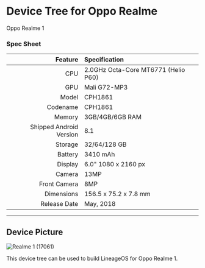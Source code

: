 # Device Tree for Oppo Realme
Oppo Realme 1

### Spec Sheet
Feature | Specification
-------:|:------------------------- 
CPU | 2.0GHz Octa-Core MT6771 (Helio P60) 
GPU | Mali G72-MP3
Model | CPH1861
Codename | CPH1861
Memory | 3GB/4GB/6GB RAM
Shipped Android Version | 8.1
Storage | 32/64/128 GB
Battery | 3410 mAh 
Display | 6.0" 1080 x 2160 px 
Camera | 13MP  
Front Camera | 8MP
Dimensions | 156.5 x 75.2 x 7.8 mm
Release Date | May, 2018
 
---

## Device Picture

![Realme 1 (17061)](https://i.gadgets360cdn.com/products/large/1532074799_635_Realme_1_db_normal_ndtv.jpg "Realme 1")

This device tree can be used to build LineageOS for Oppo Realme 1.

